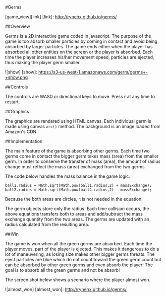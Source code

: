 #Germs

[game_view][link]
[link]: http://rynehx.github.io/germs/

##Overview

Germs is a 2D interactive game coded in javascript. The purpose of the game is too absorb smaller particles by coming in contact and avoid being absorbed by larger particles. The game ends either when the player has absorbed all other entities on the screen or the player is absorbed. Each time the  player increases his/her movement speed, particles are ejected, thus making the player germ smaller.

![show]
[show]: https://s3-us-west-1.amazonaws.com/germ/germs+-+show.png

##Controls

The controls are WASD or directional keys to move. Press r at any time to restart.

##Graphics

The graphics are rendered using HTML canvas. Each individual germ is made using canvas `arc()` method. The background is an image loaded from Amazon's CDN.

##Implementation

The main feature of the game is absorbing other germs. Each time two germs come in contact the bigger germ takes mass (area) from the smaller germ. In order to conserve the transfer of mass (area), the amount of radius change must reflect the mass (area) exchanged from the two germs.

The code below handles the mass balance in the game logic.

`ball1.radius = Math.sqrt(Math.pow(ball1.radius,2) + massExchange);`
`ball2.radius = Math.sqrt(Math.pow(ball2.radius,2) - massExchange);`

Because the both areas are circles, `π` is not needed in the equation.

The germ objects store only the radius. Each time collision occurs, the above equations transfers both to areas and add/subtract the mass exchange quantity from the two areas. The germs are updated with an radius calculated from the resulting area.

##Win

The game is won when all the green germs are absorbed. Each time the player moves, part of the player is ejected. This makes it dangerous to do a lot of maneuvering, as losing size makes other bigger germs threats. The eject particles are blue which do not count toward the green germ count but can be absorbed by other green germs and even absorb the player! The goal is to absorb all the green germs and not be absorb!

The screen shot below shows a scenario where the player almost won.

![almost_won]
[almost_won]: http://rynehx.github.io/germs/
